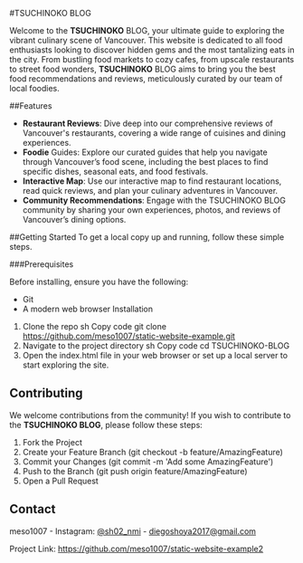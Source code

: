 #TSUCHINOKO BLOG

Welcome to the **TSUCHINOKO** BLOG, your ultimate guide to exploring the vibrant culinary scene of Vancouver. This website is dedicated to all food enthusiasts looking to discover hidden gems and the most tantalizing eats in the city. From bustling food markets to cozy cafes, from upscale restaurants to street food wonders, **TSUCHINOKO** BLOG aims to bring you the best food recommendations and reviews, meticulously curated by our team of local foodies.

##Features
- **Restaurant Reviews**: Dive deep into our comprehensive reviews of Vancouver's restaurants, covering a wide range of cuisines and dining experiences.
- **Foodie** Guides: Explore our curated guides that help you navigate through Vancouver’s food scene, including the best places to find specific dishes, seasonal eats, and food festivals.
- **Interactive Map**: Use our interactive map to find restaurant locations, read quick reviews, and plan your culinary adventures in Vancouver.
- **Community Recommendations**: Engage with the TSUCHINOKO BLOG community by sharing your own experiences, photos, and reviews of Vancouver’s dining options.

##Getting Started
To get a local copy up and running, follow these simple steps.

###Prerequisites

Before installing, ensure you have the following:

- Git
- A modern web browser
Installation
1. Clone the repo
sh
Copy code
git clone https://github.com/meso1007/static-website-example.git
2. Navigate to the project directory
sh
Copy code
cd TSUCHINOKO-BLOG
3. Open the index.html file in your web browser or set up a local server to start exploring the site.
## Contributing
We welcome contributions from the community! If you wish to contribute to the **TSUCHINOKO BLOG**, please follow these steps:

1. Fork the Project
2. Create your Feature Branch (git checkout -b feature/AmazingFeature)
3. Commit your Changes (git commit -m 'Add some AmazingFeature')
4. Push to the Branch (git push origin feature/AmazingFeature)
5. Open a Pull Request


## Contact
meso1007 - Instagram: [@sh02_nmi](https://www.instagram.com/sh02__nmi/) - diegoshoya2017@gmail.com

Project Link: https://github.com/meso1007/static-website-example2
